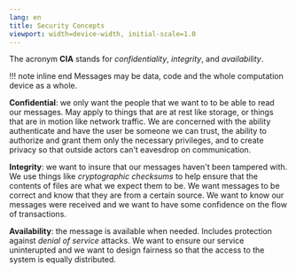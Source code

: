 ```yaml
---
lang: en
title: Security Concepts
viewport: width=device-width, initial-scale=1.0
---
```

The acronym **CIA** stands for *confidentiality*, *integrity*, and 
*availability*. 

!!! note inline end
    Messages may be data, code and the whole computation device as a whole.

**Confidential**: we only want the people that we want to to be able to read our
messages. May apply to things that are at rest like storage, or things that are
in motion like network traffic. We are concerned with the ability authenticate
and have the user be someone we can trust, the ability to authorize and grant
them only the necessary privileges, and to create privacy so that outside 
actors can't eavesdrop on communication.

**Integrity**: we want to insure that our messages haven't been tampered with. We
use things like *cryptographic checksums* to help ensure that the contents of 
files are what we expect them to be. We want messages to be correct and know
that they are from a certain source. We want to know our messages were received
and we want to have some confidence on the flow of transactions. 

**Availability**: the message is available when needed. Includes protection against 
*denial of service* attacks. We want to ensure our service uninterupted and we
want to design fairness so that the access to the system is equally 
distributed.

